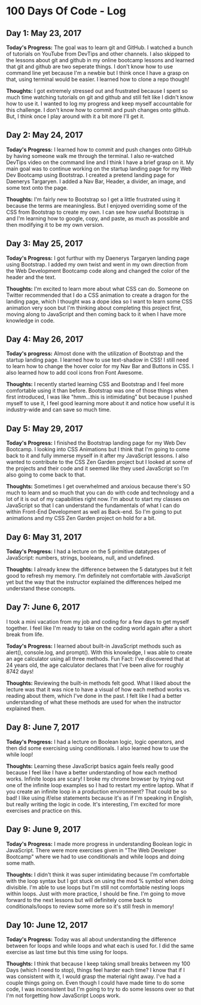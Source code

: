 # 100 Days Of Code - Log

## Day 1: May 23, 2017

**Today's Progress:** The goal was to learn git and GitHub. I watched a bunch of tutorials on YouTube from DevTips and other channels. I also skipped to the lessons about git and github in my online bootcamp lessons and learned that git and github are two seperate things. I don't know how to use command line yet because I'm a newbie but I think once I have a grasp on that, using terminal would be easier. I learned how to clone a repo though!

**Thoughts:** I got extremely stressed out and frustrated because I spent so much time watching tutorials on git and github and still felt like I didn't know how to use it. I wanted to log my progress and keep myself accountable for this challenge. I don't know how to commit and push changes onto github. But, I think once I play around with it a bit more I'll get it.

## Day 2: May 24, 2017

**Today's Progress:** I learned how to commit and push changes onto GitHub by having someone walk me through the terminal. I also re-watched DevTips video on the command line and I think I have a brief grasp on it. My main goal was to continue working on the startup landing page for my Web Dev Bootcamp using Bootstrap. I created a pretend landing page for Daenerys Targaryen. I added a Nav Bar, Header, a divider, an image, and some text onto the page.

**Thoughts:** I'm fairly new to Bootstrap so I get a little frustrated using it because the terms are meaningless. But I enjoyed overriding some of the CSS from Bootstrap to create my own. I can see how useful Bootstrap is and I'm learning how to google, copy, and paste, as much as possible and then modifying it to be my own version.

## Day 3: May 25, 2017

**Today's Progress:** I got furthur with my Daenerys Targaryen landing page using Bootstrap. I added my own twist and went in my own direction from the Web Development Bootcamp code along and changed the color of the header and the text.

**Thoughts:** I'm excited to learn more about what CSS can do. Someone on Twitter recommended that I do a CSS animation to create a dragon for the landing page, which I thought was a dope idea so I want to learn some CSS animation very soon but I'm thinking about completing this project first, moving along to JavaScript and then coming back to it when I have more knowledge in code.

## Day 4: May 26, 2017

**Today's progress:** Almost done with the utilization of Bootstrap and the startup landing page. I learned how to use text-shadow in CSS! I still need to learn how to change the hover color for my Nav Bar and Buttons in CSS. I also learned how to add cool icons fron Font Awesome.

**Thoughts:** I recently started learning CSS and Bootstrap and I feel more comfortable using it than before. Bootstrap was one of those things when first introduced, I was like "hmm...this is intimidating" but because I pushed myself to use it, I feel good learning more about it and notice how useful it is industry-wide and can save so much time.

## Day 5: May 29, 2017

**Today's Progress:** I finished the Bootstrap landing page for my Web Dev Bootcamp. I looking into CSS Animations but I think that I'm going to come back to it and fully immerse myself in it after my JavaScript lessons. I also wanted to contribute to the CSS Zen Garden project but I looked at some of the projects and their code and it seemed like they used JavaScript so I'm also going to come back to that.

**Thoughts:** Sometimes I get overwhelmed and anxious because there's SO much to learn and so much that you can do with code and technology and a lot of it is out of my capabilities right now. I'm about to start my classes on JavaScript so that I can understand the fundamentals of what I can do within Front-End Development as well as Back-end. So I'm going to put animations and my CSS Zen Garden project on hold for a bit.

## Day 6: May 31, 2017

**Today's Progress:** I had a lecture on the 5 primitive datatypes of JavaScript: numbers, strings, booleans, null, and undefined.

**Thoughts:** I already knew the difference between the 5 datatypes but it felt good to refresh my memory. I'm definitely not comfortable with JavaScript yet but the way that the instructor explained the differences helped me understand these concepts.

## Day 7: June 6, 2017

I took a mini vacation from my job and coding for a few days to get myself together. I feel like I'm ready to take on the coding world again after a short break from life.

**Today's Progress:** I learned about built-in JavaScript methods such as alert(), console.log, and prompt(). With this knowledge, I was able to create an age calculator using all three methods. Fun Fact: I've discovered that at 24 years old, the age calculator declares that I've been alive for roughly 8742 days!

**Thoughts:** Reviewing the built-in methods felt good. What I liked about the lecture was that it was nice to have a visual of how each method works vs. reading about them, which I've done in the past. I felt like I had a better understanding of what these methods are used for when the instructor explained them.

## Day 8: June 7, 2017

**Today's Progress:** I had a lecture on Boolean logic, logic operators, and then did some exercising using conditionals. I also learned how to use the while loop!

**Thoughts:** Learning these JavaScript basics again feels really good because I feel like I have a better understanding of how each method works. Infinite loops are scary! I broke my chrome browser by trying out one of the infinite loop examples so I had to restart my entire laptop. What if you create an infinite loop in a production environment? That could be so bad! I like using if/else statements because it's as if I'm speaking in English, but really writing the logic in code. It's interesting, I'm excited for more exercises and practice on this.

## Day 9: June 9, 2017

**Today's Progress:** I made more progress in understanding Boolean logic in JavaScript. There were more exercises given in "The Web Developer Bootcamp" where we had to use conditionals and while loops and doing some math.

**Thoughts:** I didn't think it was super intimidating because I'm comfortable with the loop syntax but I got stuck on using the mod % symbol when doing divisible. I'm able to use loops but I'm still not comfortable nesting loops within loops. Just with more practice, I should be fine. I'm going to move forward to the next lessons but will definitely come back to conditionals/loops to review some more so it's still fresh in memory!

## Day 10: June 12, 2017

**Today's Progress:** Today was all about understanding the difference between for loops and while loops and what each is used for. I did the same exercise as last time but this time using for loops.

**Thoughts:** I think that because I keep taking small breaks between my 100 Days (which I need to stop), things feel harder each time? I know that if I was consistent with it, I would grasp the material right away. I've had a couple things going on. Even though I could have made time to do some code, I was inconsistent but I'm going to try to do some lessons over so that I'm not forgetting how JavaScript Loops work.
